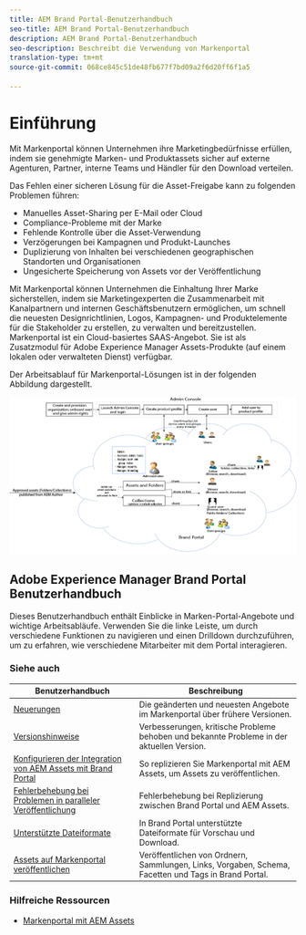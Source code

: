 ```yaml
---
title: AEM Brand Portal-Benutzerhandbuch
seo-title: AEM Brand Portal-Benutzerhandbuch
description: AEM Brand Portal-Benutzerhandbuch
seo-description: Beschreibt die Verwendung von Markenportal
translation-type: tm+mt
source-git-commit: 068ce845c51de48fb677f7bd09a2f6d20ff6f1a5

---
```



# Einführung

Mit Markenportal können Unternehmen ihre Marketingbedürfnisse erfüllen, indem sie genehmigte Marken- und Produktassets sicher auf externe Agenturen, Partner, interne Teams und Händler für den Download verteilen.

Das Fehlen einer sicheren Lösung für die Asset-Freigabe kann zu folgenden Problemen führen:

* Manuelles Asset-Sharing per E-Mail oder Cloud
* Compliance-Probleme mit der Marke
* Fehlende Kontrolle über die Asset-Verwendung
* Verzögerungen bei Kampagnen und Produkt-Launches
* Duplizierung von Inhalten bei verschiedenen geographischen Standorten und Organisationen
* Ungesicherte Speicherung von Assets vor der Veröffentlichung

Mit Markenportal können Unternehmen die Einhaltung Ihrer Marke sicherstellen, indem sie Marketingexperten die Zusammenarbeit mit Kanalpartnern und internen Geschäftsbenutzern ermöglichen, um schnell die neuesten Designrichtlinien, Logos, Kampagnen- und Produktelemente für die Stakeholder zu erstellen, zu verwalten und bereitzustellen.
Markenportal ist ein Cloud-basiertes SAAS-Angebot. Sie ist als Zusatzmodul für Adobe Experience Manager Assets-Produkte (auf einem lokalen oder verwalteten Dienst) verfügbar.

Der Arbeitsablauf für Markenportal-Lösungen ist in der folgenden Abbildung dargestellt.

![](assets/BPWorkflow1.png)

## Adobe Experience Manager Brand Portal Benutzerhandbuch

Dieses Benutzerhandbuch enthält Einblicke in Marken-Portal-Angebote und wichtige Arbeitsabläufe. Verwenden Sie die linke Leiste, um durch verschiedene Funktionen zu navigieren und einen Drilldown durchzuführen, um zu erfahren, wie verschiedene Mitarbeiter mit dem Portal interagieren.

### Siehe auch

| Benutzerhandbuch | Beschreibung |
|--- |---|
| [Neuerungen](whats-new.md) | Die geänderten und neuesten Angebote im Markenportal über frühere Versionen. |
| [Versionshinweise](brand-portal-release-notes.md) | Verbesserungen, kritische Probleme behoben und bekannte Probleme in der aktuellen Version. |
| [Konfigurieren der Integration von AEM Assets mit Brand Portal](https://helpx.adobe.com/experience-manager/6-5/assets/using/brand-portal-configuring-integration.html) | So replizieren Sie Markenportal mit AEM Assets, um Assets zu veröffentlichen. |
| [Fehlerbehebung bei Problemen in paralleler Veröffentlichung](troubleshoot-parallel-publishing.md) | Fehlerbehebung bei Replizierung zwischen Brand Portal und AEM Assets. |
| [Unterstützte Dateiformate](brand-portal-supported-formats.md) | In Brand Portal unterstützte Dateiformate für Vorschau und Download. |
| [Assets auf Markenportal veröffentlichen](../TOC.md#publish) | Veröffentlichen von Ordnern, Sammlungen, Links, Vorgaben, Schema, Facetten und Tags in Brand Portal. |

### Hilfreiche Ressourcen

* [Markenportal mit AEM Assets](https://helpx.adobe.com/experience-manager/kt/assets/using/brand-portal-article-understand.html)
